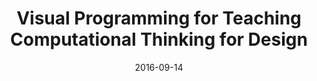 ---
layout: post
group: research
title:  "Visual Programming for Teaching Computational Thinking for Design"
authors: Janssen, P, Mohanty, A and Chen, KW (2018)
details: Computer-Aided Architectural Design (CAAD) Futures 2019, June 26-29, 2019, Daejeon, South Korea,  pp. (submitted).
abstract: 
date:   2016-09-14
project-url: ''
---